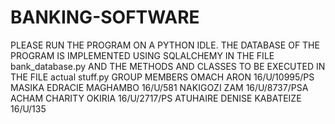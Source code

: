 # BANKING-SOFTWARE
PLEASE RUN THE PROGRAM ON A PYTHON IDLE. THE DATABASE OF THE PROGRAM IS IMPLEMENTED USING SQLALCHEMY IN THE FILE bank_database.py AND THE METHODS AND CLASSES TO BE EXECUTED IN THE FILE actual stuff.py
GROUP MEMBERS
OMACH ARON 16/U/10995/PS
MASIKA EDRACIE MAGHAMBO 16/U/581
NAKIGOZI ZAM 16/U/8737/PSA
ACHAM CHARITY OKIRIA 16/U/2717/PS
ATUHAIRE DENISE KABATEIZE 16/U/135
